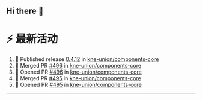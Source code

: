## Hi there 👋

<!--

**Here are some ideas to get you started:**

🙋‍♀️ A short introduction - what is your organization all about?
🌈 Contribution guidelines - how can the community get involved?
👩‍💻 Useful resources - where can the community find your docs? Is there anything else the community should know?
🍿 Fun facts - what does your team eat for breakfast?
🧙 Remember, you can do mighty things with the power of [Markdown](https://docs.github.com/github/writing-on-github/getting-started-with-writing-and-formatting-on-github/basic-writing-and-formatting-syntax)
-->


# ⚡ 最新活动

<!--START_SECTION:activity-->
1. 🚀 Published release [0.4.12](https://github.com/kne-union/components-core/releases/tag/0.4.12) in [kne-union/components-core](https://github.com/kne-union/components-core)
2. 🎉 Merged PR [#496](https://github.com/kne-union/components-core/pull/496) in [kne-union/components-core](https://github.com/kne-union/components-core)
3. 💪 Opened PR [#496](https://github.com/kne-union/components-core/pull/496) in [kne-union/components-core](https://github.com/kne-union/components-core)
4. 🎉 Merged PR [#495](https://github.com/kne-union/components-core/pull/495) in [kne-union/components-core](https://github.com/kne-union/components-core)
5. 💪 Opened PR [#495](https://github.com/kne-union/components-core/pull/495) in [kne-union/components-core](https://github.com/kne-union/components-core)
<!--END_SECTION:activity-->

---
